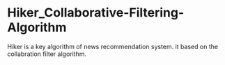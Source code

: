 # Hiker_Collaborative-Filtering-Algorithm
Hiker is a key algorithm of news recommendation system. it based on the collabration filter algorithm.
